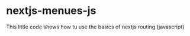 <h1> nextjs-menues-js </h1>
This little code shows how tu use the basics of nextjs routing (javascript)
